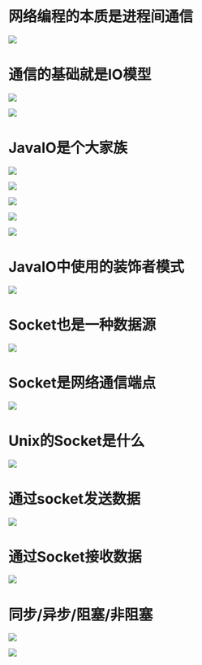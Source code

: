# 网络编程的本质是进程间通信

![](image/Pasted%20image%2020220210154252.png)

# 通信的基础就是IO模型

![](image/Pasted%20image%2020220210154426.png)

![](image/Pasted%20image%2020220210154437.png)

# JavaIO是个大家族

![](image/Pasted%20image%2020220210154557.png)

![](image/Pasted%20image%2020220210155619.png)

![](image/Pasted%20image%2020220210155731.png)

![](image/Pasted%20image%2020220210160320.png)

![](image/Pasted%20image%2020220210160527.png)

# JavaIO中使用的装饰者模式

![](image/Pasted%20image%2020220210161342.png)

# Socket也是一种数据源

![](image/Pasted%20image%2020220210161558.png)

# Socket是网络通信端点

![](image/Pasted%20image%2020220210161756.png)

# Unix的Socket是什么

![](image/Pasted%20image%2020220210162309.png)

# 通过socket发送数据

![](image/Pasted%20image%2020220210162849.png)

# 通过Socket接收数据

![](image/Pasted%20image%2020220210164603.png)

# 同步/异步/阻塞/非阻塞

![](image/Pasted%20image%2020220210164729.png)

![](image/Pasted%20image%2020220210194611.png)

